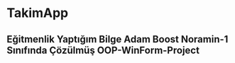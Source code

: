 # TakimApp
## Eğitmenlik Yaptığım Bilge Adam Boost Noramin-1 Sınıfında Çözülmüş OOP-WinForm-Project
